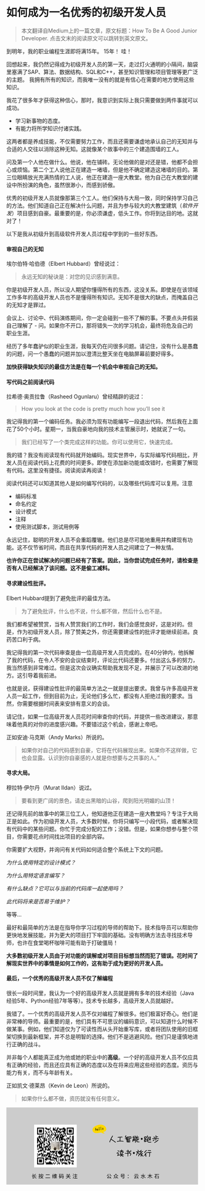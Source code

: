 # 如何成为一名优秀的初级开发人员

> 本文翻译自Medium上的一篇文章，原文标题：How To Be A Good Junior Developer. 点击文末的阅读原文可以跳转到英文原文。

到明年，我的职业编程生涯即将满15年。 15年！ 哇！

回想起来，我仍然记得成为初级开发人员的第一天，走过灯火通明的小隔间，脑袋里塞满了SAP、算法、数据结构、SQL和C++，甚至知识管理和项目管理等更广泛的主题。 我拥有所有的知识，而我唯一没有的就是有信心在需要的地方使用这些知识。

我花了很多年才获得这种信心，那时，我意识到实际上我只需要做到两件事就可以成功。

* 学习新事物的态度。
* 有能力将所学知识付诸实践。

这两者都是养成技能，不仅需要努力工作，而且还需要谦虚地承认自己的无知并与合适的人交往以消除这种无知。这就像某个故事中的三个建造围墙的工人。

问及第一个人他在做什么。他说，他在铺砖。无论他做的是对还是错，他都不会担心或烦恼。第二个工人说他正在建造一堵墙，但是他不确定建造这堵墙的目的。第三位眼睛放光充满热情的工人说，他正在建造一座大教堂。他为自己在大教堂的建设中所扮演的角色，虽然很渺小，而感到骄傲。

优秀的初级开发人员就像那第三个工人。他们保持与大局一致，同时保持学习自己的方法。他们知道自己正在解决什么问题，并且为参与较大的大教堂建筑（*软件开发*）项目感到自豪。最重要的是，你必须谦虚，低头工作。你将到达目的地。这就对了！

以下是我从初级升到高级软件开发人员过程中学到的一些好东西。

#### 审视自己的无知

埃尔伯特·哈伯德（Elbert Hubbard）曾经说过：

> 永远无知的秘诀是：对您的见识感到满意。

你是初级开发人员，所以没人期望你懂得所有的东西，这没关系。即使是在该领域工作多年的高级开发人员也不是懂得所有知识。无知不是很大的缺点，而掩盖自己的无知才是罪过。

会议上、讨论中、代码演练期间，你一定会碰到一些不了解的事。不要点头并假装自己理解了 - 问。如果你不开口，那将错失一次的学习机会，最终将危及自己的职业生涯。

经历了多年蠢驴似的职业生涯，我每天仍在问很多问题。请记住，没有什么是愚蠢的问题，问一个愚蠢的问题并加以澄清比整天坐在电脑屏幕前要好得多。

**加快获得缺失知识的最佳方法是在每一个机会中审视自己的无知。**

#### 写代码之前阅读代码

拉希德·奥贡拉鲁（Rasheed Ogunlaru）曾经精辟的说过：

> How you look at the code is pretty much how you’ll see it

我记得我的第一个编码任务。我必须为现有功能编写一段退出代码，然后我在上面花了50个小时。星期一，当我自豪地向我的技术主管展示时，她就说了一句。

> 我们已经写了一个类完成这样的功能。你可以使用它，快速完成。

我的错？我没有阅读现有代码就开始编码。现实世界中，与实际编写代码相比，开发人员在阅读代码上花费的时间更多。即使在添加新功能或改错时，也需要了解现有代码。这里没有捷径。阅读阅读再阅读！

阅读代码还可以知道其他人是如何编写代码的，以及哪些代码库可以复用。注意

* 编码标准
* 命名约定
* 设计模式
* 注释
* 使用测试脚本，测试用例等

永远记住，聪明的开发人员不会重蹈覆辙。他们总是尽可能地重用并构建现有功能。这不仅节省时间，而且在共享代码的开发人员之间建立了一种友情。

**也许你正在尝试解决的问题已经有了答案。因此，当你尝试完成任务时，请检查是否有人已经解决了该问题。这不是偷工减料。**

#### 寻求建设性批评。

Elbert Hubbard提到了避免批评的最佳方法。

> 为了避免批评，什么也不说，什么都不做，然后什么也不是。

我们都希望被赞赏，当有人赞赏我们的工作时，我们会感觉良好，这是对的。但是，作为初级开发人员，除了赞美之外，你还需要建设性的批评才能继续前进。良药苦口利于病。

我记得我的第一次代码审查是由一位高级开发人员完成的。在40分钟内，他拆解了我的代码，在令人不安的会议结束时，评论比代码还要多。付出这么多的努力，我当然感到非常难过。但是这次会议确实帮助我发现不足，并展示了可以改进的地方。这引导着我前进。

也就是说，获得建设性批评的最简单方法之一就是提出要求。我曾与许多高级开发人员一起工作，但到目前为止，无论他们多么忙，都没有人拒绝过我的要求。当然，你需要根据时间表来安排有意义的会谈。

请记住，如果一位高级开发人员花时间审查你的代码，并提供一些改进建议，那意味着他真的对你的进度感兴趣。不要错过这个机会，感谢上帝吧。

正如安迪·马克斯（Andy Marks）所说的。

> 如果你对自己的代码感到自豪，它将在代码展现出来。如果你不这样做，它也会显露。认识到你自豪感的人就是你想要与之共事的人。”

#### 寻求大局。

穆拉特·伊尔丹（Murat Ildan）说过。

> 要看到更广阔的景色，请走出黑暗的山谷，爬到阳光明媚的山顶！

还记得先前的故事中的第三位工人，他知道他正在建造一座大教堂吗？专注于大局正是如此。作为初级开发人员，大多数时候，你将只编写一小段代码，或者解决现有代码中的某些问题。你忙于完成分配的工作；没错。但是，如果你想参与整个项目，你需要花点时间找出项目的全部内容。

你需要扩大视野，并询问有关代码如何适合整个系统上下文的问题。

*为什么使用特定的设计模式？*

*为什么用特定语言编写？*

*有什么缺点？它可以与当前的代码库一起使用吗？*

*此代码将来是否易于维护？*

等等...

最好和最简单的方法是在指导你学习过程的导师的帮助下。技术指导员可以帮助你更快地发展技能，并为更大的项目打下牢固的基础。没有明确方法去寻找技术导师，也许在食堂喝杯咖啡可能有助于打破僵局！

**大多数初级开发人员由于对功能的误解或对项目目标想当然而犯了错误。花时间了解现实世界中的事情是如何工作的，这有助于成为更好的开发人员。**

#### 最后，一个优秀的高级开发人员不仅了解编程

很长一段时间里，我认为一个好的高级开发人员就是拥有多年的技术经验（Java经验5年、Python经验7年等等）。技术专长越多，高级开发人员就越好。

我错了。一个优秀的高级开发人员不仅对编程了解很多。他们极富好奇心。他们是非常棒的导师。最重要的是，他们具有不可思议的编码意识，可以知道什么时候不做某事。例如，他们知道仅为了可读性而从头开始重写库，或者将团队使用的旧框架切换到最新框架，并不总是明智的选择。他们不是逃避风险。他们只是谨慎地进行正确的战斗。

并非每个人都能真正成为他或她的职业中的**高级**。一个好的高级开发人员不仅应具有正确的经验，而且还应具有正确的态度以及在将来应用这些经验的态度。资历与能力有关，而不与年龄有关。

正如凯文·德莱昂（Kevin de Leon）所说的。

> 如果你什么都不做，资历就没有任何意义。

![](https://raw.githubusercontent.com/mogoweb/mywritings/master/book_wechat/common_images/%E5%BE%AE%E4%BF%A1%E5%85%AC%E4%BC%97%E5%8F%B7_%E5%85%B3%E6%B3%A8%E4%BA%8C%E7%BB%B4%E7%A0%81.png)